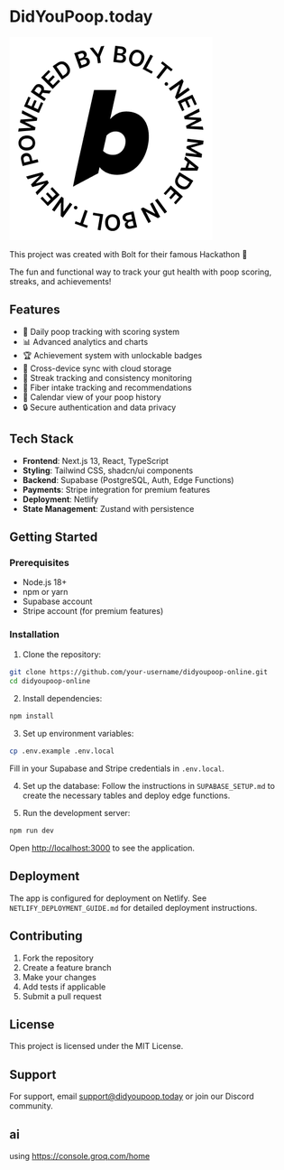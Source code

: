 # DidYouPoop.today

[![Bolt Logo](https://github.com/eltonkola/DidYouPoop.Today/blob/main/public/bolt.png?raw=true)](https://bolt.new)

This project was created with Bolt for their famous Hackathon 🚀


The fun and functional way to track your gut health with poop scoring, streaks, and achievements!

## Features

- 💩 Daily poop tracking with scoring system
- 📊 Advanced analytics and charts
- 🏆 Achievement system with unlockable badges
- 📱 Cross-device sync with cloud storage
- 🎯 Streak tracking and consistency monitoring
- 🌾 Fiber intake tracking and recommendations
- 📅 Calendar view of your poop history
- 🔒 Secure authentication and data privacy

## Tech Stack

- **Frontend**: Next.js 13, React, TypeScript
- **Styling**: Tailwind CSS, shadcn/ui components
- **Backend**: Supabase (PostgreSQL, Auth, Edge Functions)
- **Payments**: Stripe integration for premium features
- **Deployment**: Netlify
- **State Management**: Zustand with persistence

## Getting Started

### Prerequisites

- Node.js 18+
- npm or yarn
- Supabase account
- Stripe account (for premium features)

### Installation

1. Clone the repository:
```bash
git clone https://github.com/your-username/didyoupoop-online.git
cd didyoupoop-online
```

2. Install dependencies:
```bash
npm install
```

3. Set up environment variables:
```bash
cp .env.example .env.local
```

Fill in your Supabase and Stripe credentials in `.env.local`.

4. Set up the database:
Follow the instructions in `SUPABASE_SETUP.md` to create the necessary tables and deploy edge functions.

5. Run the development server:
```bash
npm run dev
```

Open [http://localhost:3000](http://localhost:3000) to see the application.

## Deployment

The app is configured for deployment on Netlify. See `NETLIFY_DEPLOYMENT_GUIDE.md` for detailed deployment instructions.

## Contributing

1. Fork the repository
2. Create a feature branch
3. Make your changes
4. Add tests if applicable
5. Submit a pull request

## License

This project is licensed under the MIT License.

## Support

For support, email support@didyoupoop.today or join our Discord community.

## ai

using https://console.groq.com/home